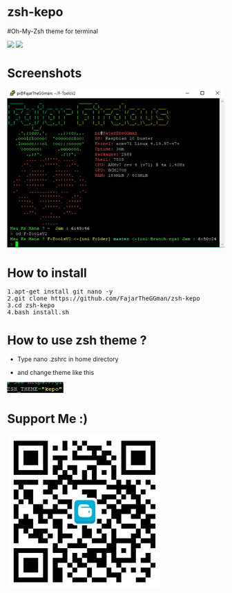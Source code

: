 # zsh-kepo
#Oh-My-Zsh theme for terminal

![](https://img.shields.io/badge/Language-bash-lime) ![](https://img.shields.io/badge/Theme-Zsh-blue)


# Screenshots
![alt-text](https://github.com/FajarTheGGman/zsh-kepo/blob/master/.img/img.PNG)


# How to install 
<pre>
1.apt-get install git nano -y
2.git clone https://github.com/FajarTheGGman/zsh-kepo
3.cd zsh-kepo
4.bash install.sh
</pre>

# How to use zsh theme ?
- Type nano .zshrc in home directory

- and change theme like this

![alt-text](https://github.com/FajarTheGGman/zsh-kepo/blob/master/.img/howto.PNG)

# Support Me :)
![donate](https://raw.githubusercontent.com/FajarTheGGman/F-Tools/master/.images/donate.jpeg)
